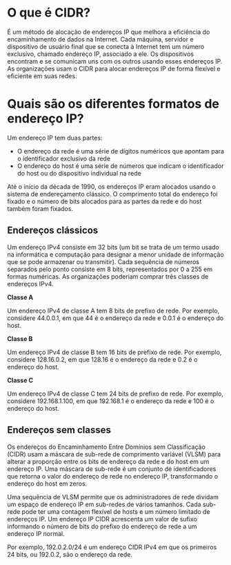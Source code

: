 # O que é CIDR?

É um método de alocação de endereços IP que melhora a eficiência do encaminhamento de dados na Internet. Cada máquina, servidor e dispositivo de usuário final que se conecta à Internet tem um número exclusivo, chamado endereço IP, associado a ele. Os dispositivos encontram e se comunicam uns com os outros usando esses endereços IP. As organizações usam o CIDR para alocar endereços IP de forma flexível e eficiente em suas redes.

# Quais são os diferentes formatos de endereço IP?

Um endereço IP tem duas partes:

- O endereço da rede é uma série de dígitos numéricos que apontam para o identificador exclusivo da rede
- O endereço do host é uma série de números que indicam o identificador do host ou do dispositivo individual na rede

Até o início da década de 1990, os endereços IP eram alocados usando o sistema de endereçamento clássico. O comprimento total do endereço foi fixado e o número de bits alocados para as partes da rede e do host também foram fixados.


## Endereços clássicos

Um endereço IPv4 consiste em 32 bits (um bit se trata de um termo usado na informática e computação para designar a menor unidade de informação que se pode armazenar ou transmitir). Cada sequência de números separados pelo ponto consiste em 8 bits, representados por 0 a 255 em formas numéricas. As organizações poderiam comprar três classes de endereços IPv4.

**Classe A**

Um endereço IPv4 de classe A tem 8 bits de prefixo de rede. Por exemplo, considere 44.0.0.1, em que 44 é o endereço da rede e 0.0.1 é o endereço do host.

**Classe B**

Um endereço IPv4 de classe B tem 16 bits de prefixo de rede. Por exemplo, considere 128.16.0.2, em que 128.16 é o endereço da rede e 0.2 é o endereço do host.

**Classe C**

Um endereço IPv4 de classe C tem 24 bits de prefixo de rede. Por exemplo, considere 192.168.1.100, em que 192.168.1 é o endereço da rede e 100 é o endereço do host.

## Endereços sem classes

Os endereços do Encaminhamento Entre Domínios sem Classificação (CIDR) usam a máscara de sub-rede de comprimento variável (VLSM) para alterar a proporção entre os bits de endereço da rede e do host em um endereço IP. Uma máscara de sub-rede é um conjunto de identificadores que retorna o valor do endereço de rede no endereço IP, transformando o endereço do host em zeros.

Uma sequência de VLSM permite que os administradores de rede dividam um espaço de endereço IP em sub-redes de vários tamanhos. Cada sub-rede pode ter uma contagem flexível de hosts e um número limitado de endereços IP. Um endereço IP CIDR acrescenta um valor de sufixo informando o número de bits do prefixo do endereço de rede a um endereço IP normal.

Por exemplo, 192.0.2.0/24 é um endereço CIDR IPv4 em que os primeiros 24 bits, ou 192.0.2, são o endereço da rede.
